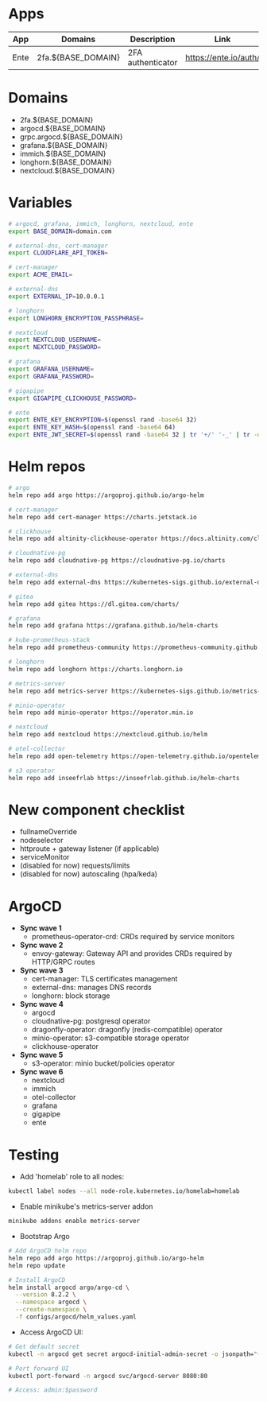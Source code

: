 # Apps
| App | Domains | Description | Link | Notes |
| --- | --- | --- | --- | --- |
| Ente | 2fa.${BASE_DOMAIN} | 2FA authenticator | https://ente.io/auth/ | Only Auth is configured/enabled |

# Domains
* 2fa.${BASE_DOMAIN}
* argocd.${BASE_DOMAIN}
* grpc.argocd.${BASE_DOMAIN}
* grafana.${BASE_DOMAIN}
* immich.${BASE_DOMAIN}
* longhorn.${BASE_DOMAIN}
* nextcloud.${BASE_DOMAIN}

# Variables
```bash
# argocd, grafana, immich, longhorn, nextcloud, ente
export BASE_DOMAIN=domain.com

# external-dns, cert-manager
export CLOUDFLARE_API_TOKEN=

# cert-manager
export ACME_EMAIL=

# external-dns
export EXTERNAL_IP=10.0.0.1

# longhorn
export LONGHORN_ENCRYPTION_PASSPHRASE=

# nextcloud
export NEXTCLOUD_USERNAME=
export NEXTCLOUD_PASSWORD=

# grafana
export GRAFANA_USERNAME=
export GRAFANA_PASSWORD=

# gigapipe
export GIGAPIPE_CLICKHOUSE_PASSWORD=

# ente
export ENTE_KEY_ENCRYPTION=$(openssl rand -base64 32)
export ENTE_KEY_HASH=$(openssl rand -base64 64)
export ENTE_JWT_SECRET=$(openssl rand -base64 32 | tr '+/' '-_' | tr -d '=')
```

# Helm repos
```bash
# argo
helm repo add argo https://argoproj.github.io/argo-helm

# cert-manager
helm repo add cert-manager https://charts.jetstack.io

# clickhouse
helm repo add altinity-clickhouse-operator https://docs.altinity.com/clickhouse-operator/

# cloudnative-pg
helm repo add cloudnative-pg https://cloudnative-pg.io/charts

# external-dns
helm repo add external-dns https://kubernetes-sigs.github.io/external-dns/

# gitea
helm repo add gitea https://dl.gitea.com/charts/

# grafana
helm repo add grafana https://grafana.github.io/helm-charts

# kube-prometheus-stack
helm repo add prometheus-community https://prometheus-community.github.io/helm-charts

# longhorn
helm repo add longhorn https://charts.longhorn.io

# metrics-server
helm repo add metrics-server https://kubernetes-sigs.github.io/metrics-server/

# minio-operator
helm repo add minio-operator https://operator.min.io

# nextcloud
helm repo add nextcloud https://nextcloud.github.io/helm

# otel-collector
helm repo add open-telemetry https://open-telemetry.github.io/opentelemetry-helm-charts

# s3 operator
helm repo add inseefrlab https://inseefrlab.github.io/helm-charts
```

# New component checklist
* fullnameOverride
* nodeselector
* httproute + gateway listener (if applicable)
* serviceMonitor
* (disabled for now) requests/limits
* (disabled for now) autoscaling (hpa/keda)

# ArgoCD
* **Sync wave 1**
   * prometheus-operator-crd: CRDs required by service monitors
* **Sync wave 2**
   * envoy-gateway: Gateway API and provides CRDs required by HTTP/GRPC routes
* **Sync wave 3**
   * cert-manager: TLS certificates management
   * external-dns: manages DNS records
   * longhorn: block storage
* **Sync wave 4**
   * argocd
   * cloudnative-pg: postgresql operator
   * dragonfly-operator: dragonfly (redis-compatible) operator
   * minio-operator: s3-compatible storage operator
   * clickhouse-operator
* **Sync wave 5**
   * s3-operator: minio bucket/policies operator
* **Sync wave 6**
   * nextcloud
   * immich
   * otel-collector
   * grafana
   * gigapipe
   * ente

# Testing
* Add 'homelab' role to all nodes:
```bash
kubectl label nodes --all node-role.kubernetes.io/homelab=homelab
```

* Enable minikube's metrics-server addon
```bash
minikube addons enable metrics-server
```

* Bootstrap Argo
```bash
# Add ArgoCD helm repo
helm repo add argo https://argoproj.github.io/argo-helm
helm repo update

# Install ArgoCD
helm install argocd argo/argo-cd \
  --version 8.2.2 \
  --namespace argocd \
  --create-namespace \
  -f configs/argocd/helm_values.yaml
```

* Access ArgoCD UI:
```bash
# Get default secret
kubectl -n argocd get secret argocd-initial-admin-secret -o jsonpath="{.data.password}" | base64 -d && echo

# Port forward UI
kubectl port-forward -n argocd svc/argocd-server 8080:80

# Access: admin:$password
```